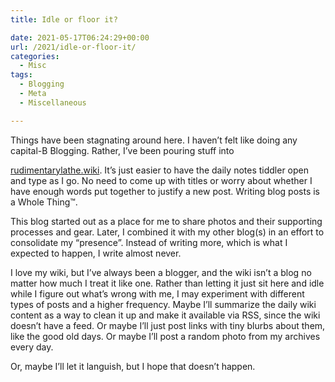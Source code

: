 ```yaml
---
title: Idle or floor it?

date: 2021-05-17T06:24:29+00:00
url: /2021/idle-or-floor-it/
categories:
  - Misc
tags:
  - Blogging
  - Meta
  - Miscellaneous

---
```

<!--kg-card-begin: html-->Things have been stagnating around here. I haven&#8217;t felt like doing any capital-B Blogging. Rather, I&#8217;ve been pouring stuff into 

[rudimentarylathe.wiki][1]. It&#8217;s just easier to have the daily notes tiddler open and type as I go. No need to come up with titles or worry about whether I have enough words put together to justify a new post. Writing blog posts is a Whole Thing™.

This blog started out as a place for me to share photos and their supporting processes and gear. Later, I combined it with my other blog(s) in an effort to consolidate my &#8220;presence&#8221;. Instead of writing more, which is what I expected to happen, I write almost never.

I love my wiki, but I&#8217;ve always been a blogger, and the wiki isn&#8217;t a blog no matter how much I treat it like one. Rather than letting it just sit here and idle while I figure out what&#8217;s wrong with me, I may experiment with different types of posts and a higher frequency. Maybe I&#8217;ll summarize the daily wiki content as a way to clean it up and make it available via RSS, since the wiki doesn&#8217;t have a feed. Or maybe I&#8217;ll just post links with tiny blurbs about them, like the good old days. Or maybe I&#8217;ll post a random photo from my archives every day.

Or, maybe I&#8217;ll let it languish, but I hope that doesn&#8217;t happen.

<!--kg-card-end: html-->

 [1]: https://rudimentarylathe.wiki